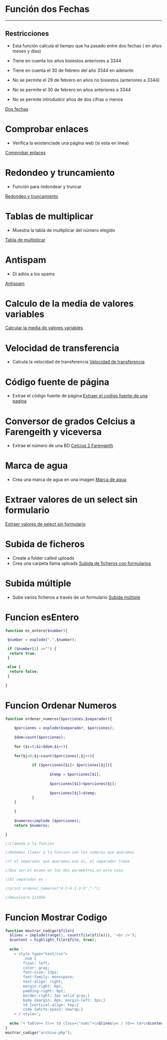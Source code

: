  # Función dos Fechas

---
Restricciones
---

- Esta función calcula el tiempo que ha pasado entre dos fechas ( en años meses y días)

- Tiene en cuenta los años bisiestos anteriores a 3344

- Tiene en cuenta el 30 de febrero del año 3344 en adelante

- No se permite el 29 de febrero en años no bisiestos (anteriores a 3344)

- No se permite el 30 de febrero en años anteriores a 3344

- No se permite introdudcir años de dos cifras o menos

[Dos fechas](https://github.com/ComandPromt/Utilidades-PHP/blob/master/dos_fechas.php)

 # Comprobar enlaces
 
 - Verifica la existenciade una página web (si esta en linea)
 
 [Comprobar enlaces](https://github.com/ComandPromt/Utilidades-PHP/blob/master/Comprobador_enlaces_con_formulario.php)

 # Redondeo y truncamiento
 
 - Función para redondear y truncar
 
 [Redondeo y truncamiento](https://github.com/ComandPromt/Utilidades-PHP/blob/master/Redondeo_y_truncamiento.php)
 
  # Tablas de multiplicar
 
 - Muestra la tabla de multiplicar del número elegido
 
 [Tabla de multiplicar](https://github.com/ComandPromt/Utilidades-PHP/blob/master/Tablas%20de%20multiplicar.php)
 
 # Antispam
 
 - Di adiós a los spams
 
 [Antispam](https://github.com/ComandPromt/Utilidades-PHP/blob/master/antispam.php)
 
 # Calculo de la media de valores variables
 
[Calcular la media de valores variables](https://github.com/ComandPromt/Utilidades-PHP/blob/master/calcular_media_valores_variables.php)

 # Velocidad de transferencia
 - Calcula la velocidad de transferencia
[Velocidad de transferencia](https://github.com/ComandPromt/Utilidades-PHP/blob/master/calcular_velocidad_transferencia.php)

 # Código fuente de página
 - Extrae el código fuente de página
[Extraer el codigo fuente de una pagina](https://github.com/ComandPromt/Utilidades-PHP/blob/master/codigo_fuente_de_pagina.php)

 # Conversor de grados Celcius a Farengeith y viceversa
 - Extrae el número de una BD
[Celcius 2 Farengeith](https://github.com/ComandPromt/Utilidades-PHP/blob/master/grados_celcius_to_farengeith.php)

 # Marca de agua
 - Crea una marca de agua en una imagen
[Marca de agua](https://github.com/ComandPromt/Utilidades-PHP/blob/master/marca_de_agua.php)

 # Extraer valores de un select sin formulario
[Extraer valores de select sin formulario](https://github.com/ComandPromt/Utilidades-PHP/blob/master/select_to_php_none_form.php)
 
 # Subida de ficheros
 - Create a folder called uploads
 - Crea una carpeta llama uploads
[Subida de ficheros con formularios](https://github.com/ComandPromt/Utilidades-PHP/blob/master/subir.php)

# Subida múltiple
- Sube varios ficheros a través de un formulario
[Subida múltiple](https://github.com/ComandPromt/Utilidades-PHP/blob/master/subida_multiple.php)

# Funcion esEntero
```php
function es_entero($number){

 $number = explode(".",$number); 

 if ($number[1] =="") {
  return true;
 }

 else {
  return false;
 } 
 
}

```
# Funcion Ordenar Numeros
```php
function ordenar_numeros($porciones,$separador){
	
	$porciones = explode($separador, $porciones);
	
	$dom=count($porciones);
	
	for ($i=0;$i<$dom;$i++){ 
	
	for($j=0;$j<count($porciones);$j++){
		
			if ($porciones[$i]< $porciones[$j]){
				
					$temp = $porciones[$i];
					
					$porciones[$i]=$porciones[$j];
					
					$porciones[$j]=$temp; 
			} 
	} 
	
	}
	
	$numeros=implode ($porciones);
	return $numeros;

}

//Llamada a la funcion

//Debemos llamar a la funcion con los numeros que queramos

//Y el separador que queramos,eso si, el separador tiene

//Que ser el mismo en los dos parametros,en este caso

//El separador es -

//print ordenar_numeros("4-2-6-1-3-5","-");

//Devolvera 123456
```

# Funcion Mostrar Codigo

```php
function mostrar_codigo($file){ 
  $lines = implode(range(1, count(file($file))), '<br />'); 
  $content = highlight_file($file, true); 
  
  echo ' 
    < style type="text/css"> 
        .num { 
        float: left; 
        color: gray; 
        font-size: 13px;    
        font-family: monospace; 
        text-align: right; 
        margin-right: 6pt; 
        padding-right: 6pt; 
        border-right: 1px solid gray;} 
        body {margin: 0px; margin-left: 5px;} 
        td {vertical-align: top;} 
        code {white-space: nowrap;} 
    < / style>'; 
       
  echo "< table>< tr>< td class=\"num\">\n$lines\n< / td>< td>\n$content\n< / td>< / tr>< / table>"; 
} 
mostrar_codigo("archivo.php"); 
```
